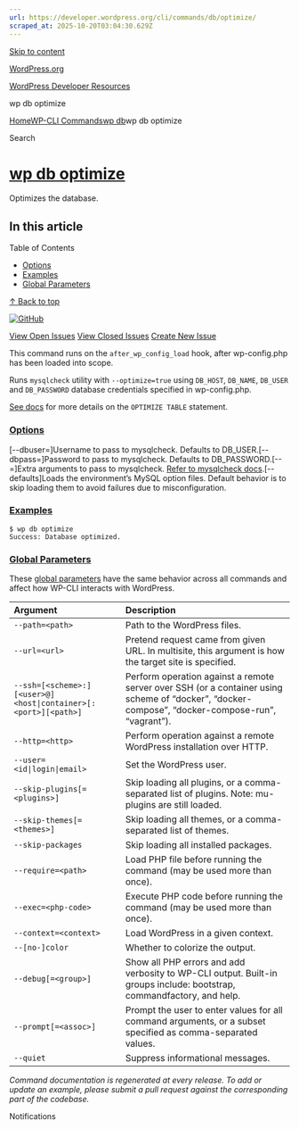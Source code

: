 ```yaml
---
url: https://developer.wordpress.org/cli/commands/db/optimize/
scraped_at: 2025-10-20T03:04:30.629Z
---
```


[Skip to content](https://developer.wordpress.org/cli/commands/db/optimize/#wp--skip-link--target)

[WordPress.org](https://wordpress.org/)

[WordPress Developer Resources](https://developer.wordpress.org/)

wp db optimize


[Home](https://developer.wordpress.org/)[WP-CLI Commands](https://developer.wordpress.org/cli/commands/)[wp db](https://developer.wordpress.org/cli/commands/db/)wp db optimize

Search

# [wp db optimize](https://developer.wordpress.org/cli/commands/db/optimize/)

Optimizes the database.

## In this article

Table of Contents

- [Options](https://developer.wordpress.org/cli/commands/db/optimize/#options)
- [Examples](https://developer.wordpress.org/cli/commands/db/optimize/#examples)
- [Global Parameters](https://developer.wordpress.org/cli/commands/db/optimize/#global-parameters)

[↑ Back to top](https://developer.wordpress.org/cli/commands/db/optimize/#wp--skip-link--target)

[![GitHub](https://make.wordpress.org/cli/wp-content/plugins/wporg-cli/assets/images/github-mark.svg)](https://github.com/wp-cli/db-command)

[View Open Issues](https://github.com/login?return_to=%2Fissues%3Fq%3Dlabel%3Acommand%3Adb-optimize+sort%3Aupdated-desc+org%3Awp-cli+is%3Aopen) [View Closed Issues](https://github.com/login?return_to=%2Fissues%3Fq%3Dlabel%3Acommand%3Adb-optimize+sort%3Aupdated-desc+org%3Awp-cli+is%3Aclosed) [Create New Issue](https://github.com/wp-cli/db-command/issues/new)

This command runs on the `after_wp_config_load` hook, after wp-config.php has been loaded into scope.

Runs `mysqlcheck` utility with `--optimize=true` using `DB_HOST`, `DB_NAME`, `DB_USER` and `DB_PASSWORD` database credentials specified in wp-config.php.

[See docs](http://dev.mysql.com/doc/refman/5.7/en/optimize-table.html) for more details on the `OPTIMIZE TABLE` statement.

### [Options](https://developer.wordpress.org/cli/commands/db/optimize/\#options)

\[--dbuser=<value>\]Username to pass to mysqlcheck. Defaults to DB\_USER.\[--dbpass=<value>\]Password to pass to mysqlcheck. Defaults to DB\_PASSWORD.\[--<field>=<value>\]Extra arguments to pass to mysqlcheck. [Refer to mysqlcheck docs](https://dev.mysql.com/doc/en/mysqlcheck.html).\[--defaults\]Loads the environment’s MySQL option files. Default behavior is to skip loading them to avoid failures due to misconfiguration.

### [Examples](https://developer.wordpress.org/cli/commands/db/optimize/\#examples)

```
$ wp db optimize
Success: Database optimized.

```

### [Global Parameters](https://developer.wordpress.org/cli/commands/db/optimize/\#global-parameters)

These [global parameters](https://make.wordpress.org/cli/handbook/config/) have the same behavior across all commands and affect how WP-CLI interacts with WordPress.

| **Argument** | **Description** |
| :-- | :-- |
| `--path=<path>` | Path to the WordPress files. |
| `--url=<url>` | Pretend request came from given URL. In multisite, this argument is how the target site is specified. |
| `--ssh=[<scheme>:][<user>@]<host\|container>[:<port>][<path>]` | Perform operation against a remote server over SSH (or a container using scheme of “docker”, “docker-compose”, “docker-compose-run”, “vagrant”). |
| `--http=<http>` | Perform operation against a remote WordPress installation over HTTP. |
| `--user=<id\|login\|email>` | Set the WordPress user. |
| `--skip-plugins[=<plugins>]` | Skip loading all plugins, or a comma-separated list of plugins. Note: mu-plugins are still loaded. |
| `--skip-themes[=<themes>]` | Skip loading all themes, or a comma-separated list of themes. |
| `--skip-packages` | Skip loading all installed packages. |
| `--require=<path>` | Load PHP file before running the command (may be used more than once). |
| `--exec=<php-code>` | Execute PHP code before running the command (may be used more than once). |
| `--context=<context>` | Load WordPress in a given context. |
| `--[no-]color` | Whether to colorize the output. |
| `--debug[=<group>]` | Show all PHP errors and add verbosity to WP-CLI output. Built-in groups include: bootstrap, commandfactory, and help. |
| `--prompt[=<assoc>]` | Prompt the user to enter values for all command arguments, or a subset specified as comma-separated values. |
| `--quiet` | Suppress informational messages. |

_Command documentation is regenerated at every release. To add or update an example, please submit a pull request against the corresponding part of the codebase._

Notifications